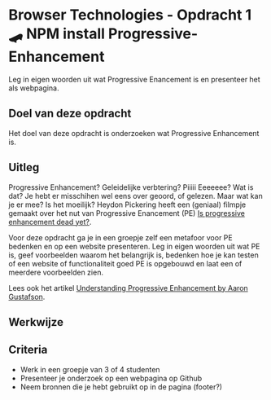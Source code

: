 # Browser Technologies - Opdracht 1 🛹 NPM install Progressive-Enhancement

Leg in eigen woorden uit wat Progressive Enancement is en presenteer het als webpagina.

## Doel van deze opdracht

Het doel van deze opdracht is onderzoeken wat Progressive Enhancement is.

## Uitleg

Progressive Enhancement? Geleidelijke verbtering? Piiiii Eeeeeee? Wat is dat? Je hebt er misschihen wel eens over geoord, of gelezen. Maar wat kan je er mee? Is het moeilijk? 
Heydon Pickering heeft een (geniaal) filmpje gemaakt over het nut van Progressive Enancement (PE) [Is progressive enhancement dead yet?](https://briefs.video/videos/is-progressive-enhancement-dead-yet/). 

Voor deze opdracht ga je in een groepje zelf een metafoor voor PE bedenken en op een website presenteren. Leg in eigen woorden uit wat PE is, geef voorbeelden waarom het belangrijk is, bedenken hoe je kan testen of een website of functionaliteit goed PE is opgebouwd en laat een of meerdere voorbeelden zien.

Lees ook het artikel [Understanding Progressive Enhancement by Aaron Gustafson](https://alistapart.com/article/understandingprogressiveenhancement).

## Werkwijze

## Criteria

- Werk in een groepje van 3 of 4 studenten
- Presenteer je onderzoek op een webpagina op Github
- Neem bronnen die je hebt gebruikt op in de pagina (footer?)

